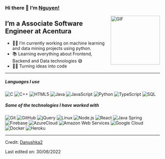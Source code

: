   <h3 id="hi-there--im-danushka">Hi there 👋 I’m <a href="https://github.com/TruongNguyenVo/">Nguyen!</a></h3>
<img align="right" alt="GIF" height="160px" src="https://media.giphy.com/media/Ah3zHH7hvsSB2/giphy.gif">
<h2 id="im-a-associate-software-engineer-at-acentura">I’m a Associate Software Engineer at Acentura</h2>
<ul>
<li>👨‍💻 I’m currently working on machine learning and data mining projects using python.</li>
<li>📚 Learning everything about Frontend, Backend and Data technologies 😅</li>
<li>💪🏼 Turning ideas into code</li>
</ul>
<hr>
<h5 id="languages-i-use">Languages I use</h5>
<p><img src="https://img.shields.io/badge/-C-000000?style=flat&amp;logo=c" alt="C">
<img src="https://img.shields.io/badge/-C++-000000?style=flat&amp;logo=c%2B%2B" alt="C++">
<img src="https://img.shields.io/badge/-HTML5-000000?style=flat&amp;logo=html5" alt="HTML5">
<img src="https://img.shields.io/badge/-Java-000000?style=flat&amp;logo=java" alt="Java">
<img src="https://img.shields.io/badge/-JavaScript-000000?style=flat&amp;logo=javascript" alt="JavaScript">
<img src="https://img.shields.io/badge/-Python-000000?style=flat&amp;logo=python" alt="Python">
<img src="https://img.shields.io/badge/-TypeScript-000000?style=flat&amp;logo=typescript" alt="TypeScript">
<img src="https://img.shields.io/badge/-SQL-000000?style=flat&amp;logo=postgresql" alt="SQL"></p>
<h5 id="some-of-the-technologies-i-have-worked-with">Some of the technologies I have worked with</h5>
<p><img src="https://img.shields.io/badge/-Git-222222?style=flat&amp;logo=git&amp;logoColor=F05032" alt="Git">
<img src="https://img.shields.io/badge/-GitHub-222222?style=flat&amp;logo=github&amp;logoColor=181717" alt="GitHub">
<img src="https://img.shields.io/badge/-jQuery-222222?style=flat&amp;logo=jQuery&amp;logoColor=0769AD" alt="jQuery">
<img src="https://img.shields.io/badge/-Linux-222222?style=flat&amp;logo=linux&amp;logoColor=FCC624" alt="Linux">
<img src="https://img.shields.io/badge/-Node.js-222222?style=flat&amp;logo=node.js&amp;logoColor=339933" alt="Node.js">
<img src="https://img.shields.io/badge/-React-222222?style=flat&amp;logo=React&amp;logoColor=61DAFB" alt="React">
<img src="https://img.shields.io/badge/-Spring-222222?style=flat&amp;logo=spring&amp;logoColor=6DB33F" alt="Java Spring">
<img src="https://img.shields.io/badge/Firebase-222222?style=flat-square&amp;logo=firebase" alt="Firebase">
<img src="https://img.shields.io/badge/Microsoft%20Azure-222222?style=flat-square&amp;logo=microsoft-azure" alt="AzureCloud">
<img src="https://img.shields.io/badge/-Amazon%20Web%20Services-222222?style=flat-square&amp;logo=Amazon-Web-Service" alt="Amazon Web Services">
<img src="https://img.shields.io/badge/Google%20Cloud-black?style=flat-square&amp;logo=google-cloud" alt="Google Cloud">
<img src="https://img.shields.io/badge/-Docker-black?style=flat-square&amp;logo=docker" alt="Docker">
<img src="https://img.shields.io/badge/-Heroku-222222?style=flat-square&amp;logo=heroku" alt="Heroku">
<br></p>
<hr>
<p>Credit: <a href="https://github.com/Danushka2">Danushka2</a></p>
<p>Last edited on: 30/06/2022</p> 
